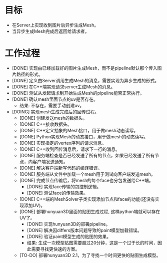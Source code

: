 # 目标
- 在Server上实现收到图片后异步生成Mesh。
- 当异步生成Mesh完成后返回给请求者。

# 工作过程
- [DONE] 实现由已经加载好的图片生成Mesh，而不是pipeline默认那个传入图片路径的形式。
- [DONE] 定义由Server调用生成Mesh的消息，需要实现为异步生成的形式。
- [DONE] 在C++端实现请求server生成Mesh的消息。
- [DONE] 测试从发起请求到开始生成Mesh的pipeline能否正常执行。
- [DONE] 确认mesh里面节点的uv是否存在。
	- 结果: 不存在，需要手动创建uv。
- [DOING] 实现mesh生成完成后的回传过程。
	- [DONE] 创建发送mesh的数据头。
	- [DONE] C++接收数据头。
	- [DONE] C++定义抽象的Mesh接口，用于做mesh动态读写。
	- [DONE] Python实现Mesh的动态接口，用于做mesh的动态读写。
	- [DONE] 实现指定的vertex序列的请求消息。
	- [DONE] C++收到回传消息后，请求下一行的消息。
	- [DONE] 服务端检查是否已经发送了所有的节点，如果已经发送了所有节点，向客户端发送通知。
	- [DONE] 解决客户端新写代码的编译错误。
	- [DONE] 服务端从文件中加载一个mesh用于测试向客户端发送mesh。
	- [DONE] 完成节点传输后，将mesh的每个face也分包发送给C++端。
		- [DONE] 实现face传输的包控制逻辑。
		- [DONE] 测试face的传输效果。
	- [DONE] C++端的MeshSolver子类实现添加节点和face的功能(还没有实现添加UV)。
	- [DONE] 部署hunyuan3D里面的贴图生成过程, 这样python端就可以存在UV了。
		- [DONE] 实现hunyuan3D的部署pipeline。
		- [DONE] 解决因differs版本问题导致的paint模型加载错误。
		- [DONE] 验证paint模型生成的贴图的效果。
		- 结果: 生成一次模型贴图需要超过20分钟，这是一个过于长的时间，因此需要寻找更快速的方案。
	- [TO-DO] 部署hunyuan3D 2.1，为了寻找一个时间更快的贴图生成模型。